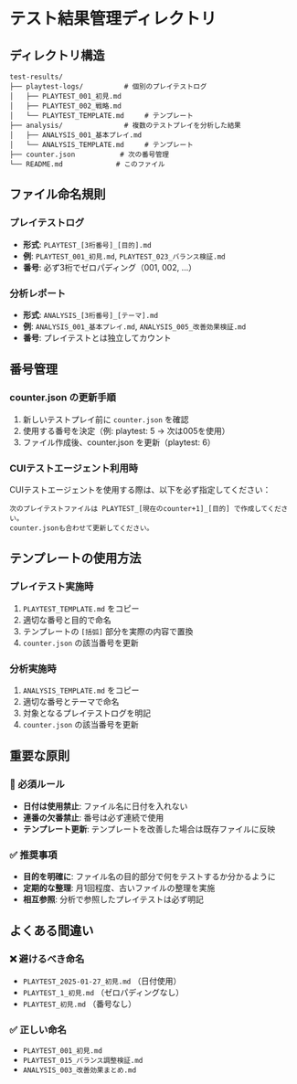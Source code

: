 # テスト結果管理ディレクトリ

## ディレクトリ構造
```
test-results/
├── playtest-logs/          # 個別のプレイテストログ
│   ├── PLAYTEST_001_初見.md
│   ├── PLAYTEST_002_戦略.md
│   └── PLAYTEST_TEMPLATE.md     # テンプレート
├── analysis/               # 複数のテストプレイを分析した結果
│   ├── ANALYSIS_001_基本プレイ.md
│   └── ANALYSIS_TEMPLATE.md     # テンプレート
├── counter.json           # 次の番号管理
└── README.md             # このファイル
```

## ファイル命名規則

### プレイテストログ
- **形式**: `PLAYTEST_[3桁番号]_[目的].md`
- **例**: `PLAYTEST_001_初見.md`, `PLAYTEST_023_バランス検証.md`
- **番号**: 必ず3桁でゼロパディング（001, 002, ...）

### 分析レポート
- **形式**: `ANALYSIS_[3桁番号]_[テーマ].md`
- **例**: `ANALYSIS_001_基本プレイ.md`, `ANALYSIS_005_改善効果検証.md`
- **番号**: プレイテストとは独立してカウント

## 番号管理

### counter.json の更新手順
1. 新しいテストプレイ前に `counter.json` を確認
2. 使用する番号を決定（例: playtest: 5 → 次は005を使用）
3. ファイル作成後、counter.json を更新（playtest: 6）

### CUIテストエージェント利用時
CUIテストエージェントを使用する際は、以下を必ず指定してください：

```
次のプレイテストファイルは PLAYTEST_[現在のcounter+1]_[目的] で作成してください。
counter.jsonも合わせて更新してください。
```

## テンプレートの使用方法

### プレイテスト実施時
1. `PLAYTEST_TEMPLATE.md` をコピー
2. 適切な番号と目的で命名
3. テンプレートの `[括弧]` 部分を実際の内容で置換
4. `counter.json` の該当番号を更新

### 分析実施時
1. `ANALYSIS_TEMPLATE.md` をコピー
2. 適切な番号とテーマで命名
3. 対象となるプレイテストログを明記
4. `counter.json` の該当番号を更新

## 重要な原則

### 🚨 必須ルール
- **日付は使用禁止**: ファイル名に日付を入れない
- **連番の欠番禁止**: 番号は必ず連続で使用
- **テンプレート更新**: テンプレートを改善した場合は既存ファイルに反映

### ✅ 推奨事項
- **目的を明確に**: ファイル名の目的部分で何をテストするか分かるように
- **定期的な整理**: 月1回程度、古いファイルの整理を実施
- **相互参照**: 分析で参照したプレイテストは必ず明記

## よくある間違い

### ❌ 避けるべき命名
- `PLAYTEST_2025-01-27_初見.md` （日付使用）
- `PLAYTEST_1_初見.md` （ゼロパディングなし）
- `PLAYTEST_初見.md` （番号なし）

### ✅ 正しい命名
- `PLAYTEST_001_初見.md`
- `PLAYTEST_015_バランス調整検証.md`
- `ANALYSIS_003_改善効果まとめ.md`